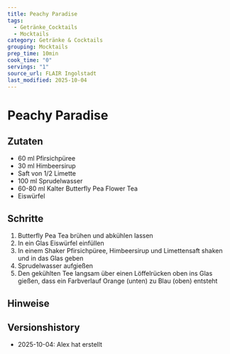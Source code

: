```yaml
---
title: Peachy Paradise
tags:
  - Getränke_Cocktails
  - Mocktails
category: Getränke & Cocktails
grouping: Mocktails
prep_time: 10min
cook_time: "0"
servings: "1"
source_url: FLAIR Ingolstadt
last_modified: 2025-10-04
---
```

# Peachy Paradise

## Zutaten
- 60 ml Pfirsichpüree
- 30 ml Himbeersirup
- Saft von 1/2 Limette
- 100 ml Sprudelwasser
- 60-80 ml Kalter Butterfly Pea Flower Tea
- Eiswürfel

## Schritte
1. Butterfly Pea Tea brühen und abkühlen lassen
2. In ein Glas Eiswürfel einfüllen
3. In einem Shaker Pfirsichpüree, Himbeersirup und Limettensaft shaken und in das Glas geben
4. Sprudelwasser aufgießen
5. Den gekühlten Tee langsam über einen Löffelrücken oben ins Glas gießen, dass ein Farbverlauf Orange (unten) zu Blau (oben) entsteht

## Hinweise
  

## Versionshistory
- 2025-10-04: Alex hat erstellt

  

<!-- Ende der Vorlage -->
<!-- MARKER FOR MAPPER SCRIPT -->